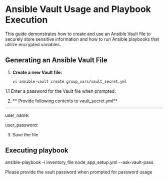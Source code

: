 # Ansible Vault Usage and Playbook Execution

This guide demonstrates how to create and use an Ansible Vault file to securely store sensitive information and how to run Ansible playbooks that utilize encrypted variables.

## Generating an Ansible Vault File

1. **Create a new Vault file:**

   ```bash
   vi ansible-vault create group_vars/vault_secret.yml

  1.1 Enter a password for the Vault file when prompted.

2.  ** Provide following contents to vault_secret.yml**
   ---
   user_name:
   
   user_password:
   
3. Save the file 

## Executing playbook 

ansible-playbook -i inventory_file node_app_setup.yml --ask-vault-pass

Please provide the vault password when prompted for password usage
